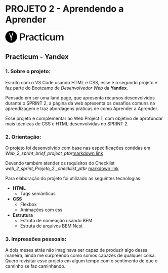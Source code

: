 # PROJETO 2 - Aprendendo a Aprender
![img](images/logo_place_header.png)
## Practicum - Yandex

### 1. Sobre o projeto:

Escrito com o VS Code usando HTML e CSS, esse é o segundo projeto e faz parte do Bootcamp de _Desenvolvedor Web_ da **Yandex**.

Pensado em ser uma land page, que apresenta recursos desenvolvidos durante o SPRINT 2, a página da web apresenta os desafios comuns na aprendizagem e traz abordagens práticas de como Aprender a Aprender.

Esse projeto é complementar ao Web Project 1, com objetivo de aprofundar mais técnicas de CSS e HTML desenvolvidas no SPRINT 2.

### 2. Orientação:

O projeto foi desenvolvido com base nas especificações contidas em *Web_2_sprint_brief_project_ptbr*[markdown link](Web_2_sprint_brief_project_ptbr.pdf)

Devendo também atender os requisitos do Checklist *web_2_sprint_Projeto_2._checklist_ptbr* [markdown link](web_2_sprint_Projeto_2._checklist_ptbr.pdf)

Para elaboração do projeto foi utilizado as seguintes tecnologias:

- **HTML**
  - Tags semânticas
- **CSS**
  - Flexbox
  - Animações com css
- **Estrutura**
  - Estruta de nomeação usando BEM
  - Estruta de arquivos BEM Nest

### 3. Impressões pessoais:

A dois meses atrás não imaginava ser capaz de produzir algo dessa maneira, ainda me surpreendo como somos capazes de qualquer coisa. Quero revisitar esse projeto em algum tempo com o sentimento de que o caminho se faz caminhando.